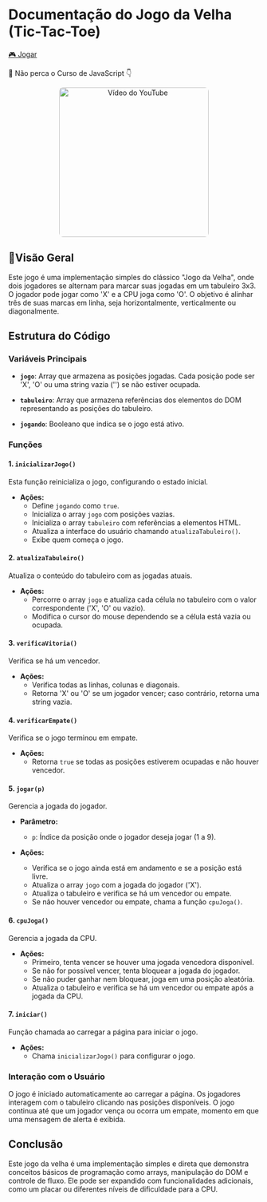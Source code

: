 # Documentação do Jogo da Velha (Tic-Tac-Toe)

<a href="https://makerjunior.github.io/Jogo-da-velha-Inteligente.github.io/" target="_blank">
  🎮 Jogar
</a>



🚀 Não perca o Curso de JavaScript  👇
<p align="center">
  <a href="https://www.youtube.com/watch?v=BdR_NEI2oTM&list=PLpo2vYALH9e58UzWhvozuMAaK7vVS4_lP&index=23" target="_blank">
    <img src="https://img.youtube.com/vi/BdR_NEI2oTM/0.jpg" alt="Vídeo do YouTube" width="300" style="object-fit: cover; border-radius: 8px;" />
  </a>
</p>





## 📌Visão Geral

Este jogo é uma implementação simples do clássico "Jogo da Velha", onde dois jogadores se alternam para marcar suas jogadas em um tabuleiro 3x3. O jogador pode jogar como 'X' e a CPU joga como 'O'. O objetivo é alinhar três de suas marcas em linha, seja horizontalmente, verticalmente ou diagonalmente.

## Estrutura do Código

### Variáveis Principais

- **`jogo`**: Array que armazena as posições jogadas. Cada posição pode ser 'X', 'O' ou uma string vazia ('') se não estiver ocupada.
  
- **`tabuleiro`**: Array que armazena referências dos elementos do DOM representando as posições do tabuleiro.
  
- **`jogando`**: Booleano que indica se o jogo está ativo.

### Funções

#### 1. `inicializarJogo()`

Esta função reinicializa o jogo, configurando o estado inicial.

- **Ações:**
  - Define `jogando` como `true`.
  - Inicializa o array `jogo` com posições vazias.
  - Inicializa o array `tabuleiro` com referências a elementos HTML.
  - Atualiza a interface do usuário chamando `atualizaTabuleiro()`.
  - Exibe quem começa o jogo.

#### 2. `atualizaTabuleiro()`

Atualiza o conteúdo do tabuleiro com as jogadas atuais.

- **Ações:**
  - Percorre o array `jogo` e atualiza cada célula no tabuleiro com o valor correspondente ('X', 'O' ou vazio).
  - Modifica o cursor do mouse dependendo se a célula está vazia ou ocupada.

#### 3. `verificaVitoria()`

Verifica se há um vencedor.

- **Ações:**
  - Verifica todas as linhas, colunas e diagonais.
  - Retorna 'X' ou 'O' se um jogador vencer; caso contrário, retorna uma string vazia.

#### 4. `verificarEmpate()`

Verifica se o jogo terminou em empate.

- **Ações:**
  - Retorna `true` se todas as posições estiverem ocupadas e não houver vencedor.

#### 5. `jogar(p)`

Gerencia a jogada do jogador.

- **Parâmetro:**
  - `p`: Índice da posição onde o jogador deseja jogar (1 a 9).

- **Ações:**
  - Verifica se o jogo ainda está em andamento e se a posição está livre.
  - Atualiza o array `jogo` com a jogada do jogador ('X').
  - Atualiza o tabuleiro e verifica se há um vencedor ou empate.
  - Se não houver vencedor ou empate, chama a função `cpuJoga()`.

#### 6. `cpuJoga()`

Gerencia a jogada da CPU.

- **Ações:**
  - Primeiro, tenta vencer se houver uma jogada vencedora disponível.
  - Se não for possível vencer, tenta bloquear a jogada do jogador.
  - Se não puder ganhar nem bloquear, joga em uma posição aleatória.
  - Atualiza o tabuleiro e verifica se há um vencedor ou empate após a jogada da CPU.

#### 7. `iniciar()`

Função chamada ao carregar a página para iniciar o jogo.

- **Ações:**
  - Chama `inicializarJogo()` para configurar o jogo.

### Interação com o Usuário

O jogo é iniciado automaticamente ao carregar a página. Os jogadores interagem com o tabuleiro clicando nas posições disponíveis. O jogo continua até que um jogador vença ou ocorra um empate, momento em que uma mensagem de alerta é exibida.

## Conclusão

Este jogo da velha é uma implementação simples e direta que demonstra conceitos básicos de programação como arrays, manipulação do DOM e controle de fluxo. Ele pode ser expandido com funcionalidades adicionais, como um placar ou diferentes níveis de dificuldade para a CPU.